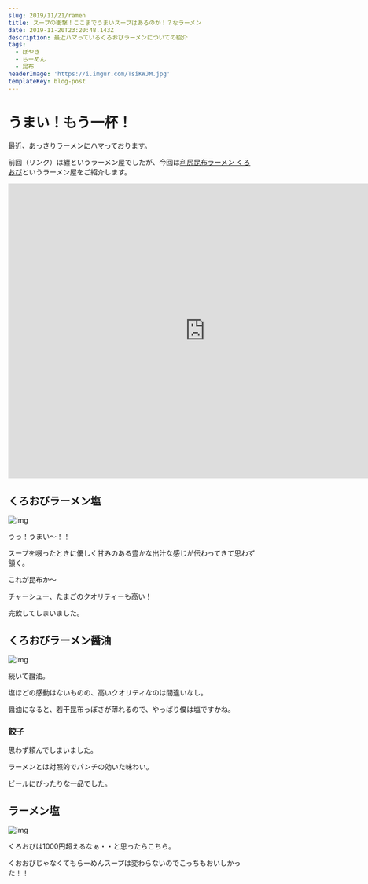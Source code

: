 ```yaml
---
slug: 2019/11/21/ramen
title: スープの衝撃！ここまでうまいスープはあるのか！？なラーメン
date: 2019-11-20T23:20:48.143Z
description: 最近ハマっているくろおびラーメンについての紹介
tags:
  - ぼやき
  - らーめん
  - 昆布
headerImage: 'https://i.imgur.com/TsiKWJM.jpg'
templateKey: blog-post
---
```

# うまい！もう一杯！

最近、あっさりラーメンにハマっております。

前回（リンク）は纏というラーメン屋でしたが、今回は[利尻昆布ラーメン くろおび](https://www.google.com/amp/s/s.tabelog.com/tokyo/A1308/A130802/13212916/top_amp/)というラーメン屋をご紹介します。

<iframe src="https://www.google.com/maps/embed?pb=!1m18!1m12!1m3!1d3241.376486049529!2d139.749979114211!3d35.66773073832172!2m3!1f0!2f0!3f0!3m2!1i1024!2i768!4f13.1!3m3!1m2!1s0x60188bc75e6295dd%3A0xa3f66882794d0de7!2z5Yip5bC75piG5biD44Op44O844Oh44OzIOOBj-OCjeOBiuOBsw!5e0!3m2!1sja!2sjp!4v1574341768475!5m2!1sja!2sjp" width="800" height="600" frameborder="0" style="border:0;" allowfullscreen=""></iframe>


## くろおびラーメン塩

![img](https://i.imgur.com/TsiKWJM.jpg)

うっ！うまい～！！

スープを啜ったときに優しく甘みのある豊かな出汁な感じが伝わってきて思わず頷く。

これが昆布か～

チャーシュー、たまごのクオリティーも高い！

完飲してしまいました。


## くろおびラーメン醤油

![img](https://i.imgur.com/7agAEdF.jpg)

続いて醤油。

塩ほどの感動はないものの、高いクオリティなのは間違いなし。

醤油になると、若干昆布っぽさが薄れるので、やっぱり僕は塩ですかね。

### 餃子

思わず頼んでしまいました。

ラーメンとは対照的でパンチの効いた味わい。

ビールにぴったりな一品でした。

## ラーメン塩

![img](https://i.imgur.com/TA3Ln56.jpg)

くろおびは1000円超えるなぁ・・と思ったらこちら。

くおおびじゃなくてもらーめんスープは変わらないのでこっちもおいしかった！！




